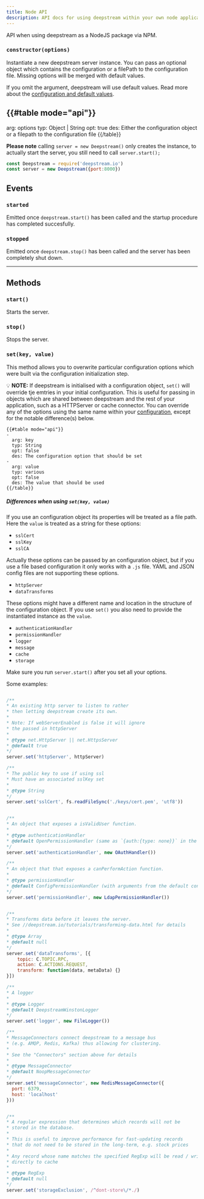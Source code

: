 ```yaml
---
title: Node API
description: API docs for using deepstream within your own node application
---
```


API when using deepstream as a NodeJS package via NPM.

### `constructor(options)`
Instantiate a new deepstream server instance. You can pass an optional object
which contains the configuration or a filePath to the configuration file. Missing options will be merged with default values.

If you omit the argument, deepstream will use default values. Read more about
the [configuration and default values](/docs/server/configuration).

{{#table mode="api"}}
-
  arg: options
  typ: Object | String
  opt: true
  des: Either the configuration object or a filepath to the configuration file
{{/table}}

**Please note** calling `server = new Deepstream()` only creates the instance, to actually start the server, you still need to call `server.start();`

```javascript
const Deepstream = require('deepstream.io')
const server = new Deepstream({port:8000})
```

## Events

### `started`
Emitted once `deepstream.start()` has been called and the startup procedure has completed succesfully.

### `stopped`
Emitted once `deepstream.stop()` has been called and the server has been completely shut down.

---

## Methods

### `start()`
Starts the server.

### `stop()`
Stops the server.

### `set(key, value)`
This method allows you to overwrite particular configuration options which were built via the
configuration initialization step.

💡 **NOTE:** If deepstream is initialised with a configuration object, `set()` will override tje emtries in your initial configuration. This is useful for passing in objects which are shared between deepstream and the rest of your application, such as a HTTPServer or cache connector. You can override any of the options using the same name within your [configuration](/docs/server/configuration), except for the notable difference(s) below.

```
{{#table mode="api"}}
-
  arg: key
  typ: String
  opt: false
  des: The configuration option that should be set
-
  arg: value
  typ: various
  opt: false
  des: The value that should be used
{{/table}}
```

##### Differences when using `set(key, value)`

If you use an configuration object its properties will be treated as a file path.
Here the `value` is treated as a string for these options:

- `sslCert`
- `sslKey`
- `sslCA`

Actually these options can be passed by an configuration object, but if you use a file based configuration it only works with a `.js` file. YAML and JSON config files are not supporting these options.

- `httpServer`
- `dataTransforms`

These options might have a different name and location in the structure of the configuration object. If you use `set()` you also need to provide the instantiated instance as the `value`.

- `authenticationHandler`
- `permissionHandler`
- `logger`
- `message`
- `cache`
- `storage`

Make sure you run `server.start()` after you set all your options.

Some examples:

```javascript

/**
* An existing http server to listen to rather
* then letting deepstream create its own.
*
* Note: If webServerEnabled is false it will ignore
* the passed in httpServer
*
* @type net.HttpServer || net.HttpsServer
* @default true
*/
server.set('httpServer', httpServer)

/**
* The public key to use if using ssl
* Must have an associated sslKey set
*
* @type String
*/
server.set('sslCert', fs.readFileSync('./keys/cert.pem', 'utf8'))


/**
* An object that exposes a isValidUser function.
*
* @type authenticationHandler
* @default OpenPermissionHandler (same as `{auth:{type: none}}` in the default config)
*/
server.set('authenticationHandler', new OAuthHandler())

/**
* An object that that exposes a canPerformAction function.
*
* @type permissionHandler
* @default ConfigPermissionHandler (with arguments from the default config)
*/
server.set('permissionHandler', new LdapPermissionHandler())


/**
* Transforms data before it leaves the server.
* See //deepstream.io/tutorials/transforming-data.html for details
*
* @type Array
* @default null
*/
server.set('dataTransforms', [{
	topic: C.TOPIC.RPC,
	action: C.ACTIONS.REQUEST,
	transform: function(data, metaData) {}
}])

/**
* A logger
*
* @type Logger
* @default DeepstreamWinstonLogger
*/
server.set('logger', new FileLogger())

/**
* MessageConnectors connect deepstream to a message bus
* (e.g. AMQP, Redis, Kafka) thus allowing for clustering.
*
* See the "Connectors" section above for details
*
* @type MessageConnector
* @default NoopMessageConnector
*/
server.set('messageConnector', new RedisMessageConnector({
  port: 6379,
  host: 'localhost'
}))


/**
* A regular expression that determines which records will not be
* stored in the database.
*
* This is useful to improve performance for fast-updating records
* that do not need to be stored in the long-term, e.g. stock prices
*
* Any record whose name matches the specified RegExp will be read / written
* directly to cache
*
* @type RegExp
* @default null
*/
server.set('storageExclusion', /^dont-store\/*./)
```
